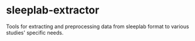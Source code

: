 # sleeplab-extractor
Tools for extracting and preprocessing data from sleeplab format to various studies' specific needs.
